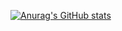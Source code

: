 [![Anurag's GitHub stats](https://github-readme-stats.vercel.app/api?username=jtomkiewicz)](https://github.com/anuraghazra/github-readme-stats)
